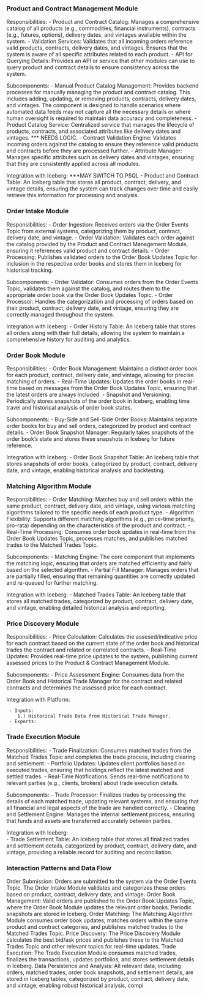 ### Product and Contract Management Module
   
  Responsibilities:
    - Product and Contract Catalog: Manages a comprehensive catalog of all products (e.g., commodities, financial instruments), contracts (e.g., futures, options), delivery dates, and vintages available within the system.
    - Validation Services: Validates that all incoming orders reference valid products, contracts, delivery dates, and vintages. Ensures that the system is aware of all specific attributes related to each product.
    - API for Querying Details: Provides an API or service that other modules can use to query product and contract details to ensure consistency across the system.

  Subcomponents:
    - Manual Product Catalog Management: Provides backend processes for manually managing the product and contract catalog. This includes adding, updating, or removing products, contracts, delivery dates, and vintages. The component is designed to handle scenarios where automated data feeds may not capture all the necessary details or where human oversight is required to maintain data accuracy and completeness.
    - Product Catalog Service: Centralized service that manages the lifecycle of products, contracts, and associated attributes like delivery dates and vintages. *** NEEDS LOGIC.
    - Contract Validation Engine: Validates incoming orders against the catalog to ensure they reference valid products and contracts before they are processed further.
    - Attribute Manager: Manages specific attributes such as delivery dates and vintages, ensuring that they are consistently applied across all modules.

  Integration with Iceberg: ***MAY SWITCH TO PSQL
    - Product and Contract Table: An Iceberg table that stores all product, contract, delivery, and vintage details, ensuring the system can track changes over time and easily retrieve this information for processing and analysis.

### Order Intake Module

  Responsibilities:
    - Order Ingestion: Receives orders via the Order Events Topic from external systems, categorizing them by product, contract, delivery date, and vintage.
    - Order Validation: Validates each order against the catalog provided by the Product and Contract Management Module, ensuring it references valid product and contract details.
    - Order Processing: Publishes validated orders to the Order Book Updates Topic for inclusion in the respective order books and stores them in Iceberg for historical tracking.
  
  Subcomponents:
    - Order Validator: Consumes orders from the Order Events Topic, validates them against the catalog, and routes them to the appropriate order book via the Order Book Updates Topic.
    - Order Processor: Handles the categorization and processing of orders based on their product, contract, delivery date, and vintage, ensuring they are correctly managed throughout the system.
  
  Integration with Iceberg:
    - Order History Table: An Iceberg table that stores all orders along with their full details, allowing the system to maintain a comprehensive history for auditing and analytics.

### Order Book Module
   
  Responsibilities:
    - Order Book Management: Maintains a distinct order book for each product, contract, delivery date, and vintage, allowing for precise matching of orders.
    - Real-Time Updates: Updates the order books in real-time based on messages from the Order Book Updates Topic, ensuring that the latest orders are always included.
    - Snapshot and Versioning: Periodically stores snapshots of the order book in Iceberg, enabling time travel and historical analysis of order book states.
  
  Subcomponents:
    - Buy-Side and Sell-Side Order Books: Maintains separate order books for buy and sell orders, categorized by product and contract details.
    - Order Book Snapshot Manager: Regularly takes snapshots of the order book’s state and stores these snapshots in Iceberg for future reference.
  
  Integration with Iceberg:
    - Order Book Snapshot Table: An Iceberg table that stores snapshots of order books, categorized by product, contract, delivery date, and vintage, enabling historical analysis and backtesting.

### Matching Algorithm Module
   
  Responsibilities:
    - Order Matching: Matches buy and sell orders within the same product, contract, delivery date, and vintage, using various matching algorithms tailored to the specific needs of each product type.
    - Algorithm Flexibility: Supports different matching algorithms (e.g., price-time priority, pro-rata) depending on the characteristics of the product and contract.
    - Real-Time Processing: Consumes order book updates in real-time from the Order Book Updates Topic, processes matches, and publishes matched trades to the Matched Trades Topic.
  
  Subcomponents:
    - Matching Engine: The core component that implements the matching logic, ensuring that orders are matched efficiently and fairly based on the selected algorithm.
    - Partial Fill Manager: Manages orders that are partially filled, ensuring that remaining quantities are correctly updated and re-queued for further matching.
  
  Integration with Iceberg:
    - Matched Trades Table: An Iceberg table that stores all matched trades, categorized by product, contract, delivery date, and vintage, enabling detailed historical analysis and reporting.

 ### Price Discovery Module
   
  Responsibilities:
    - Price Calculation: Calculates the assesed/indicative price for each contract based on the current state of the order book and historical trades the contract and related or correlated contracts. 
    - Real-Time Updates: Provides real-time price updates to the system, publishing current assessed prices to the Product & Contract Management Module.
  
  Subcomponents:
    - Price Assessment Engine: Consumes data from the Order Book and Historical Trade Manager for the contract and related contracts and determines the assessed price for each contract.
  
  Integration with Platform: 

     - Inputs:
        1.) Historical Trade Data from Historical Trade Manager.
     - Exports:

      
### Trade Execution Module
  
  Responsibilities:
    - Trade Finalization: Consumes matched trades from the Matched Trades Topic and completes the trade process, including clearing and settlement.
    - Portfolio Updates: Updates client portfolios based on executed trades, ensuring that holdings reflect the latest matched and settled trades.
    - Real-Time Notifications: Sends real-time notifications to relevant parties (e.g., clients, brokers) about trade execution details.
  
  Subcomponents:
    - Trade Processor: Finalizes trades by processing the details of each matched trade, updating relevant systems, and ensuring that all financial and legal aspects of the trade are handled correctly.
    - Clearing and Settlement Engine: Manages the internal settlement process, ensuring that funds and assets are transferred accurately between parties.
  
  Integration with Iceberg:  
    - Trade Settlement Table: An Iceberg table that stores all finalized trades and settlement details, categorized by product, contract, delivery date, and vintage, providing a reliable record for auditing and reconciliation.
  
### Interaction Patterns and Data Flow
  
  Order Submission: Orders are submitted to the system via the Order Events Topic. The Order Intake Module validates and categorizes these orders based on product, contract, delivery date, and vintage.
  Order Book Management: Valid orders are published to the Order Book Updates Topic, where the Order Book Module updates the relevant order books. Periodic snapshots are stored in Iceberg.
  Order Matching: The Matching Algorithm Module consumes order book updates, matches orders within the same product and contract categories, and publishes matched trades to the Matched Trades Topic.
  Price Discovery: The Price Discovery Module calculates the best bid/ask prices and publishes these to the Matched Trades Topic and other relevant topics for real-time updates.
  Trade Execution: The Trade Execution Module consumes matched trades, finalizes the transactions, updates portfolios, and stores settlement details in Iceberg.
  Data Persistence and Analysis: All relevant data, including orders, matched trades, order book snapshots, and settlement details, are stored in Iceberg tables, categorized by product, contract, delivery date, and vintage, enabling robust historical analysis, compl
